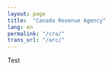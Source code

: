 ```yaml
---
layout: page
title:  "Canada Revenue Agency"
lang: en
permalink: "/cra/"
trans_url: "/arc/"
---
```


Test
